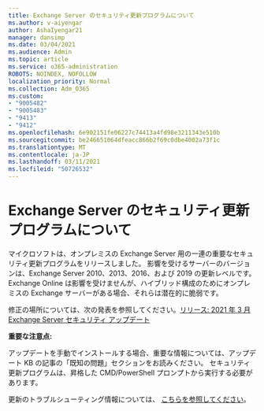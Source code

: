 ```yaml
---
title: Exchange Server のセキュリティ更新プログラムについて
ms.author: v-aiyengar
author: AshaIyengar21
manager: dansimp
ms.date: 03/04/2021
ms.audience: Admin
ms.topic: article
ms.service: o365-administration
ROBOTS: NOINDEX, NOFOLLOW
localization_priority: Normal
ms.collection: Adm_O365
ms.custom:
- "9005482"
- "9005483"
- "9413"
- "9412"
ms.openlocfilehash: 6e902151fe06227c74413a4fd98e3211343e510b
ms.sourcegitcommit: be246651064dfeacc866b2f69c0dbe4002a73f1c
ms.translationtype: MT
ms.contentlocale: ja-JP
ms.lasthandoff: 03/11/2021
ms.locfileid: "50726532"
---
```

# <a name="about-exchange-server-security-updates"></a>Exchange Server のセキュリティ更新プログラムについて

マイクロソフトは、オンプレミスの Exchange Server 用の一連の重要なセキュリティ更新プログラムをリリースしました。 影響を受けるサーバーのバージョンは、Exchange Server 2010、2013、2016、および 2019 の更新レベルです。 Exchange Online は影響を受けませんが、ハイブリッド構成のためにオンプレミスの Exchange サーバーがある場合、それらは潜在的に脆弱です。

修正の場所については、次の発表を参照してください。[リリース: 2021 年 3 月 Exchange Server セキュリティ アップデート](https://techcommunity.microsoft.com/t5/exchange-team-blog/released-march-2021-exchange-server-security-updates/ba-p/2175901)

**重要な注意点:**

アップデートを手動でインストールする場合、重要な情報については、アップデート KB の記事の「既知の問題」セクションをお読みください。 セキュリティ更新プログラムは、昇格した CMD/PowerShell プロンプトから実行する必要があります。

更新のトラブルシューティング情報については、 [こちらを参照してください](https://aka.ms/exupdatefaq)。
